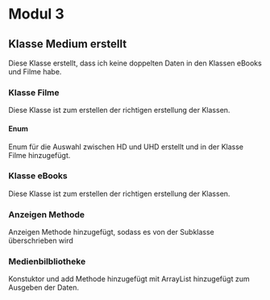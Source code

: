 # Modul 3

## Klasse Medium erstellt

Diese Klasse erstellt, dass ich keine doppelten Daten in den Klassen eBooks und Filme habe.

### Klasse Filme
Diese Klasse ist zum erstellen der richtigen erstellung der Klassen.

#### Enum
Enum für die Auswahl zwischen HD und UHD erstellt und in der Klasse Filme hinzugefügt.

### Klasse eBooks
Diese Klasse ist zum erstellen der richtigen erstellung der Klassen.

### Anzeigen Methode
Anzeigen Methode hinzugefügt, sodass es von der Subklasse überschrieben wird

### Medienbilbliotheke
Konstuktor und add Methode hinzugefügt mit ArrayList hinzugefügt zum Ausgeben der Daten.